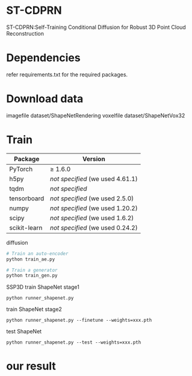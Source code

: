 # ST-CDPRN
ST-CDPRN:Self-Training Conditional Diffusion for Robust 3D Point Cloud Reconstruction
# Dependencies
refer requirements.txt for the required packages.
# Download data
imagefile  dataset/ShapeNetRendering
voxelfile  dataset/ShapeNetVox32
# Train
| Package      | Version                          |
| ------------ | -------------------------------- |
| PyTorch      | ≥ 1.6.0                          |
| h5py         | *not specified* (we used 4.61.1) |
| tqdm         | *not specified*                  |
| tensorboard  | *not specified* (we used 2.5.0)  |
| numpy        | *not specified* (we used 1.20.2) |
| scipy        | *not specified* (we used 1.6.2)  |
| scikit-learn | *not specified* (we used 0.24.2) |
diffusion
```bash
# Train an auto-encoder
python train_ae.py 

# Train a generator
python train_gen.py
```
SSP3D
train ShapeNet stage1
```
python runner_shapenet.py
```
train ShapeNet stage2
```
python runner_shapenet.py --finetune --weights=xxx.pth
```

test ShapeNet
```
python runner_shapenet.py --test --weights=xxx.pth
```
# our result
